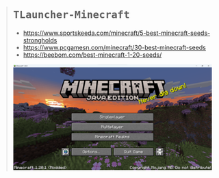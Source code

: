 ># `TLauncher-Minecraft`
>
>- https://www.sportskeeda.com/minecraft/5-best-minecraft-seeds-strongholds
>- https://www.pcgamesn.com/minecraft/30-best-minecraft-seeds
>- https://beebom.com/best-minecraft-1-20-seeds/
>
>![ss](https://github.com/imvickykumar999/TLauncher-Minecraft/blob/main/TLauncher.png?raw=true)
>
